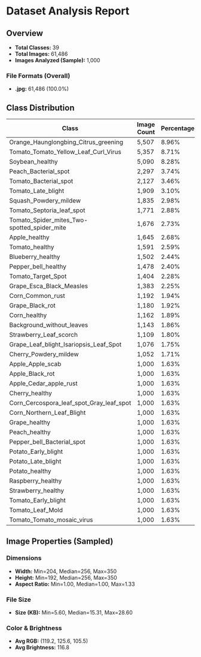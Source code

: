# Dataset Analysis Report

## Overview

- **Total Classes:** 39
- **Total Images:** 61,486
- **Images Analyzed (Sample):** 1,000

### File Formats (Overall)

- **.jpg:** 61,486 (100.0%)

## Class Distribution

| Class | Image Count | Percentage |
|---|---|---|
| Orange_Haunglongbing_Citrus_greening | 5,507 | 8.96% |
| Tomato_Tomato_Yellow_Leaf_Curl_Virus | 5,357 | 8.71% |
| Soybean_healthy | 5,090 | 8.28% |
| Peach_Bacterial_spot | 2,297 | 3.74% |
| Tomato_Bacterial_spot | 2,127 | 3.46% |
| Tomato_Late_blight | 1,909 | 3.10% |
| Squash_Powdery_mildew | 1,835 | 2.98% |
| Tomato_Septoria_leaf_spot | 1,771 | 2.88% |
| Tomato_Spider_mites_Two-spotted_spider_mite | 1,676 | 2.73% |
| Apple_healthy | 1,645 | 2.68% |
| Tomato_healthy | 1,591 | 2.59% |
| Blueberry_healthy | 1,502 | 2.44% |
| Pepper_bell_healthy | 1,478 | 2.40% |
| Tomato_Target_Spot | 1,404 | 2.28% |
| Grape_Esca_Black_Measles | 1,383 | 2.25% |
| Corn_Common_rust | 1,192 | 1.94% |
| Grape_Black_rot | 1,180 | 1.92% |
| Corn_healthy | 1,162 | 1.89% |
| Background_without_leaves | 1,143 | 1.86% |
| Strawberry_Leaf_scorch | 1,109 | 1.80% |
| Grape_Leaf_blight_Isariopsis_Leaf_Spot | 1,076 | 1.75% |
| Cherry_Powdery_mildew | 1,052 | 1.71% |
| Apple_Apple_scab | 1,000 | 1.63% |
| Apple_Black_rot | 1,000 | 1.63% |
| Apple_Cedar_apple_rust | 1,000 | 1.63% |
| Cherry_healthy | 1,000 | 1.63% |
| Corn_Cercospora_leaf_spot_Gray_leaf_spot | 1,000 | 1.63% |
| Corn_Northern_Leaf_Blight | 1,000 | 1.63% |
| Grape_healthy | 1,000 | 1.63% |
| Peach_healthy | 1,000 | 1.63% |
| Pepper_bell_Bacterial_spot | 1,000 | 1.63% |
| Potato_Early_blight | 1,000 | 1.63% |
| Potato_Late_blight | 1,000 | 1.63% |
| Potato_healthy | 1,000 | 1.63% |
| Raspberry_healthy | 1,000 | 1.63% |
| Strawberry_healthy | 1,000 | 1.63% |
| Tomato_Early_blight | 1,000 | 1.63% |
| Tomato_Leaf_Mold | 1,000 | 1.63% |
| Tomato_Tomato_mosaic_virus | 1,000 | 1.63% |

## Image Properties (Sampled)

### Dimensions
- **Width:** Min=204, Median=256, Max=350
- **Height:** Min=192, Median=256, Max=350
- **Aspect Ratio:** Min=1.00, Median=1.00, Max=1.33

### File Size
- **Size (KB):** Min=5.60, Median=15.31, Max=28.60

### Color & Brightness
- **Avg RGB:** (119.2, 125.6, 105.5)
- **Avg Brightness:** 116.8

